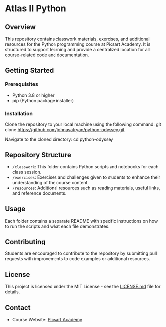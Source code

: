 # Atlas II Python 

## Overview
This repository contains classwork materials, exercises, and additional resources for the Python programming course at Picsart Academy. It is structured to support learning and provide a centralized location for all course-related code and documentation.

## Getting Started

### Prerequisites
- Python 3.8 or higher
- pip (Python package installer)

### Installation
Clone the repository to your local machine using the following command:
git clone https://github.com/johnasatryan/python-odyssey.git

Navigate to the cloned directory:
cd python-odyssey


## Repository Structure
- `/classwork`: This folder contains Python scripts and notebooks for each class session.
- `/exercises`: Exercises and challenges given to students to enhance their understanding of the course content.
- `/resources`: Additional resources such as reading materials, useful links, and reference documents.

## Usage
Each folder contains a separate README with specific instructions on how to run the scripts and what each file demonstrates.

## Contributing
Students are encouraged to contribute to the repository by submitting pull requests with improvements to code examples or additional resources.

## License
This project is licensed under the MIT License - see the [LICENSE.md](LICENSE.md) file for details.

## Contact
- Course Website: [Picsart Academy](https://www.picsartacadmey.am/)

